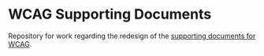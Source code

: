 # WCAG Supporting Documents

Repository for work regarding the redesign of the [supporting documents for WCAG](https://www.w3.org/TR/WCAG21/#wcag-2-1-supporting-documents).
